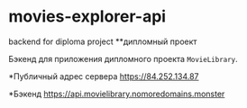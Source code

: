 # movies-explorer-api
backend for diploma project
**дипломный проект

Бэкенд для приложения дипломного проекта `MovieLibrary`.

*Публичный адрес сервера https://84.252.134.87

*Бэкенд https://api.movielibrary.nomoredomains.monster
